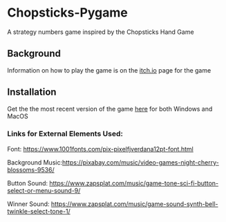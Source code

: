 # Chopsticks-Pygame
A strategy numbers game inspired by the Chopsticks Hand Game

## Background
Information on how to play the game is on the [itch.io](https://sjones14.itch.io/chopsticks) page for the game

## Installation
Get the the most recent version of the game [here](https://sjones14.itch.io/chopsticks) for both Windows and MacOS

### Links for External Elements Used:

Font: https://www.1001fonts.com/pix-pixelfjverdana12pt-font.html

Background Music:https://pixabay.com/music/video-games-night-cherry-blossoms-9536/

Button Sound: https://www.zapsplat.com/music/game-tone-sci-fi-button-select-or-menu-sound-9/

Winner Sound: https://www.zapsplat.com/music/game-sound-synth-bell-twinkle-select-tone-1/
